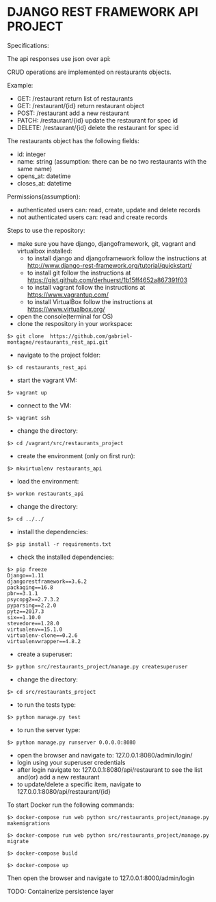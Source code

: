 # DJANGO REST FRAMEWORK API PROJECT

Specifications:

The api responses use json over api:

CRUD operations are implemented on restaurants objects.

Example:
  - GET: /restaurant return list of restaurants
  - GET: /restaurant/{id} return restaurant object
  - POST: /restaurant add a new restaurant
  - PATCH: /restaurant/{id} update the restaurant for spec id
  - DELETE: /restaurant/{id} delete the restaurant for spec id

The restaurants object has the following fields:
- id: integer
- name: string (assumption: there can be no two restaurants with the same name)
- opens_at: datetime
- closes_at: datetime

Permissions(assumption):
  - authenticated users can: read, create, update and delete records
  - not authenticated users can: read and create records

Steps to use the repository:
- make sure you have django, djangoframework, git, vagrant and virtualbox installed:
  - to install django and djangoframework follow the instructions at  http://www.django-rest-framework.org/tutorial/quickstart/
  - to install git follow the instructions at https://gist.github.com/derhuerst/1b15ff4652a867391f03
  - to install vagrant follow the instructions at https://www.vagrantup.com/
  - to install VirtualBox follow the instructions at https://www.virtualbox.org/
- open the console(terminal for OS)
- clone the respository in your workspace:
```Shell
$> git clone  https://github.com/gabriel-montagne/restaurants_rest_api.git
```
- navigate to the project folder:
```Shell
$> cd restaurants_rest_api
```
- start the vagrant VM:
```Shell
$> vagrant up
```
- connect to the VM:
```Shell
$> vagrant ssh
```
- change the directory:
```Shell
$> cd /vagrant/src/restaurants_project
```
- create the environment (only on first run):
```Shell
$> mkvirtualenv restaurants_api
```
- load the environment:
```Shell
$> workon restaurants_api
```
- change the directory:
```Shell
$> cd ../../
```
- install the dependencies:
```Shell
$> pip install -r requirements.txt
```
- check the installed dependencies:
```Shell
$> pip freeze
Django==1.11
djangorestframework==3.6.2
packaging==16.8
pbr==3.1.1
psycopg2==2.7.3.2
pyparsing==2.2.0
pytz==2017.3
six==1.10.0
stevedore==1.28.0
virtualenv==15.1.0
virtualenv-clone==0.2.6
virtualenvwrapper==4.8.2
```
- create a superuser:
```Shell
$> python src/restaurants_project/manage.py createsuperuser
```
- change the directory:
```Shell
$> cd src/restaurants_project
```
- to run the tests type:
```Shell
$> python manage.py test
```
- to run the server type:
```Shell
$> python manage.py runserver 0.0.0.0:8080
```
- open the browser and navigate to: 127.0.0.1:8080/admin/login/
- login using your superuser credentials
- after login navigate to: 127.0.0.1:8080/api/restaurant to see the list and(or) add a new restaurant
- to update/delete a specific item, navigate to 127.0.0.1:8080/api/restaurant/{id}

To start Docker run the following commands:
  ```Shell
  $> docker-compose run web python src/restaurants_project/manage.py makemigrations

  $> docker-compose run web python src/restaurants_project/manage.py migrate

  $> docker-compose build

  $> docker-compose up
  ```

  Then open the browser and navigate to 127.0.0.1:8000/admin/login

TODO: Containerize persistence layer
